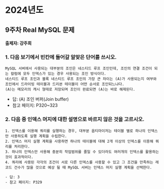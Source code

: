 # 2024년도
## 9주차 Real MySQL 문제
#### 출제자: 강주희

### 1. 다음 보기에서 빈칸에 들어갈 알맞은 단어를 쓰시오.
```
MySQL 서버에서 사용되는 대부분의 조인은 네스티드 루프 조인인데, 조인의 연결 조건이 되는 칼럼에 모두 인덱스가 있는 경우 사용되는 조인 방식이다.
네스티드 루프 조인과 블록 네스티드 루프 조인의 가장 큰 차이는 (A)가 사용되는지 여부와 조인에서 드라이빙 테이블과 드리븐 테이블이 어떤 순서로 조인되느냐다.
(A)는 메모리의 캐시 형태로 저장되며 조인이 완료되면 (A)는 바로 해제된다.
```

- 답: (A) 조인 버퍼(Join buffer)
- 참고 페이지: P320~323

### 2. 다음 중 인덱스 머지에 대한 설명으로 바르지 않은 것을 고르시오.
```   
1. 인덱스를 이용해 쿼리를 실행하는 경우, 대부분 옵티마이저는 테이블 별로 하나의 인덱스만 사용하도록 실행 계획을 수립한다.
2. 인덱스 머지 실행 계획을 사용하면 하나의 테이블에 대해 2개 이상의 인덱스를 이용해 쿼리를 처리한다.
3. 하나의 인덱스만 사용해 충분히 작업범위를 줄일 수 있더라도 여러개의 인덱스를 활용하는 것이 효과적이다.
4. 쿼리에 사용된 각각의 조건이 서로 다른 인덱스를 사용할 수 있고 그 조건을 만족하는 레코드 건수가 많을 것으로 예상 될 때 MySQL 서버는 인덱스 머지 실행 계획을 선택한다.

- 답: 3
- 참고 페이지: P329
